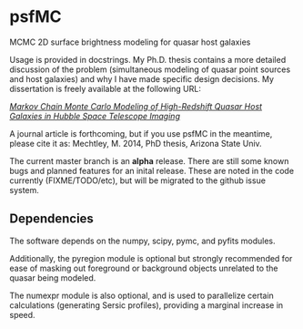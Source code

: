 psfMC
=====

MCMC 2D surface brightness modeling for quasar host galaxies

Usage is provided in docstrings. My Ph.D. thesis contains a more detailed discussion of the problem (simultaneous modeling of quasar point sources and host galaxies) and why I have made specific design decisions. My dissertation is freely available at the following URL:

[*Markov Chain Monte Carlo Modeling of High-Redshift Quasar Host Galaxies in Hubble Space Telescope Imaging*](http://biphenyl.org/papers/mmechtleydis.pdf)

A journal article is forthcoming, but if you use psfMC in the meantime, please cite it as:
Mechtley, M. 2014, PhD thesis, Arizona State Univ.

The current master branch is an **alpha** release. There are still some known bugs and planned features for an inital release. These are noted in the code currently (FIXME/TODO/etc), but will be migrated to the github issue system.

Dependencies
------------

The software depends on the numpy, scipy, pymc, and pyfits modules.

Additionally, the pyregion module is optional but strongly recommended for ease of masking out foreground or background objects unrelated to the quasar being modeled.

The numexpr module is also optional, and is used to parallelize certain calculations (generating Sersic profiles), providing a marginal increase in speed.

